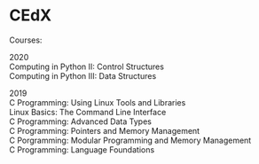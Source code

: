 # CEdX


Courses:

2020\
Computing in Python II: Control Structures\
Computing in Python III: Data Structures

2019\
C Programming: Using Linux Tools and Libraries\
Linux Basics: The Command Line Interface\
C Programming: Advanced Data Types\
C Programming: Pointers and Memory Management\
C Porgramming: Modular Programming and Memory Management\
C Programming: Language Foundations

